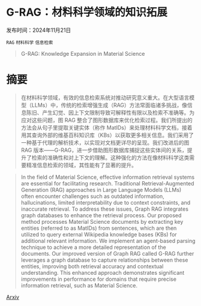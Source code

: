 # G-RAG：材料科学领域的知识拓展

发布时间：2024年11月21日

`RAG` `材料科学` `信息检索`

> G-RAG: Knowledge Expansion in Material Science

# 摘要

> 在材料科学领域，有效的信息检索系统对推动研究意义重大。在大型语言模型（LLMs）中，传统的检索增强生成（RAG）方法常面临诸多挑战，像信息陈旧、产生幻觉、因上下文限制导致可解释性有限以及检索不准确等。为应对这些问题，图 RAG 整合了图形数据库来优化检索过程。我们所提出的方法会从句子里提取关键实体（称作 MatIDs）来处理材料科学文档，接着用其查询外部的维基百科知识库（KBs）以获取更多相关信息。我们采用了一种基于代理的解析技术，以实现对文档更详尽的呈现。我们改进后的图 RAG 版本——G-RAG，进一步借助图形数据库捕捉这些实体间的关系，提升了检索的准确性和对上下文的理解。这种强化的方法在像材料科学这类需要精准信息检索的领域，其性能有了显著的提升。

> In the field of Material Science, effective information retrieval systems are essential for facilitating research. Traditional Retrieval-Augmented Generation (RAG) approaches in Large Language Models (LLMs) often encounter challenges such as outdated information, hallucinations, limited interpretability due to context constraints, and inaccurate retrieval. To address these issues, Graph RAG integrates graph databases to enhance the retrieval process. Our proposed method processes Material Science documents by extracting key entities (referred to as MatIDs) from sentences, which are then utilized to query external Wikipedia knowledge bases (KBs) for additional relevant information. We implement an agent-based parsing technique to achieve a more detailed representation of the documents. Our improved version of Graph RAG called G-RAG further leverages a graph database to capture relationships between these entities, improving both retrieval accuracy and contextual understanding. This enhanced approach demonstrates significant improvements in performance for domains that require precise information retrieval, such as Material Science.

[Arxiv](https://arxiv.org/abs/2411.14592)